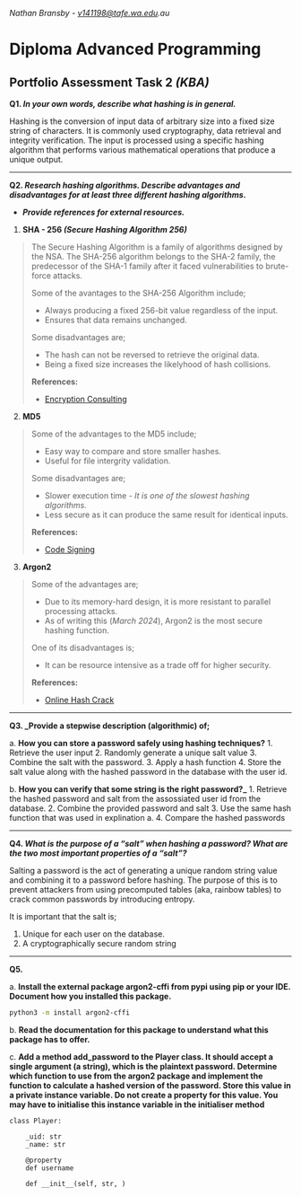 _Nathan Bransby - v141198@tafe.wa.edu.au_

# Diploma Advanced Programming 

## Portfolio Assessment Task 2 _(KBA)_

**Q1. _In your own words, describe what hashing is in general._**

Hashing is the conversion of input data of arbitrary size into a fixed size string of characters. It is commonly used cryptography, data retrieval and integrity verification. The input is processed using a specific hashing algorithm that performs various mathematical operations that produce a unique output.

---

**Q2. _Research hashing algorithms. Describe advantages and disadvantages for at least three different hashing algorithms_.** 
- **_Provide references for external resources._**

1. **SHA - 256 _(Secure Hashing Algorithm 256)_**
>The Secure Hashing Algorithm is a family of algorithms designed by the NSA. The SHA-256 algorithm belongs to the SHA-2 family, the predecessor of the SHA-1 family after it faced vulnerabilities to brute-force attacks.
> 
> Some of the avantages to the SHA-256 Algorithm include;
> - Always producing a fixed 256-bit value regardless of the input.
> - Ensures that data remains unchanged.
>
> Some disadvantages are; 
> - The hash can not be reversed to retrieve the original data.
> - Being a fixed size increases the likelyhood of hash collisions.
>
> **References:**
> - [Encryption Consulting](https://www.encryptionconsulting.com/education-center/sha-256/)

2. **MD5**
> Some of the advantages to the MD5 include;
> - Easy way to compare and store smaller hashes.
> - Useful for file intergrity validation.
>
> Some disadvantages are;
> - Slower execution time - _It is one of the slowest hashing algorithms._
> - Less secure as it can produce the same result for identical inputs.
>
> **References:**
> - [Code Signing](https://codesigningstore.com/hash-algorithm-comparison)

3. **Argon2**
> Some of the advantages are;
> - Due to its memory-hard design, it is more resistant to parallel processing attacks.
> - As of writing this (_March 2024_), Argon2 is the most secure hashing function.
>
> One of its disadvantages is;
> - It can be resource intensive as a trade off for higher security.
> 
> **References:**
> - [Online Hash Crack](https://www.onlinehashcrack.com/how-argon2-algorithm-works.php)

---

**Q3. _Provide a stepwise description (algorithmic) of;** 

a. **How you can store a password safely using hashing techniques?**
    1. Retrieve the user input
    2. Randomly generate a unique salt value
    3. Combine the salt with the password.
    3. Apply a hash function
    4. Store the salt value along with the hashed password in the database with the user id.

b. **How you can verify that some string is the right password?_**
    1. Retrieve the hashed password and salt from the assossiated user id from the database.
    2. Combine the provided password and salt
    3. Use the same hash function that was used in explination a.
    4. Compare the hashed passwords

---

**Q4. _What is the purpose of a “salt” when hashing a password? What are the two most important properties of a “salt”?_**

Salting a password is the act of generating a unique random string value and combining it to a password before hashing. The purpose of this is to prevent attackers from using precomputed tables (aka, rainbow tables) to crack common passwords by introducing entropy.

It is important that the salt is;
1. Unique for each user on the database.
2. A cryptographically secure random string

---

**Q5.**

a. **Install the external package argon2-cffi from pypi using pip or your IDE. Document how you installed this package.**

```bash
python3 -m install argon2-cffi
```

b. **Read the documentation for this package to understand what this package has to offer.**

c. **Add a method add_password to the Player class. It should accept a single argument (a string), which is the plaintext password. Determine which function to use from the argon2 package and implement the function to calculate a hashed version of the password. Store this value in a private instance variable. Do not create a property for this value. You may have to initialise this instance variable in the initialiser method**

```python3
class Player:

    _uid: str
    _name: str

    @property
    def username

    def __init__(self, str, )
```
